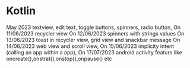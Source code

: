 # Kotlin
May 2023 textview, edit text, toggle buttons, spinners, radio button, On 11/06/2023 recycler view
On 12/06/2023 spinners with strings values
On 13/06/2023 toast in recycler view, grid view and snackbar message
On 14/06/2023 web view and scroll view,
On 15/06/2023 implicity intent (calling an app within a app),
On 17/07/2023 android activity featurs like oncreate(),onstrat(),onstop(),onpause() etc
